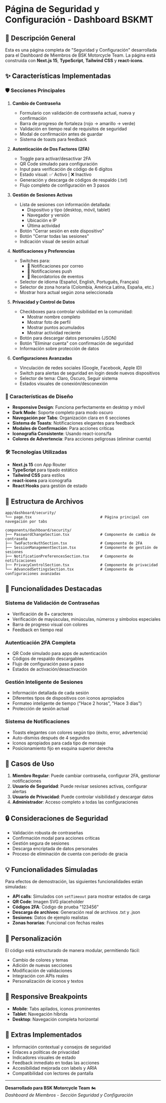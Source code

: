 # Página de Seguridad y Configuración - Dashboard BSKMT

## 🔐 Descripción General

Esta es una página completa de "Seguridad y Configuración" desarrollada para el Dashboard de Miembros de BSK Motorcycle Team. La página está construida con **Next.js 15**, **TypeScript**, **Tailwind CSS** y **react-icons**.

## ✨ Características Implementadas

### 🛡️ Secciones Principales

1. **Cambio de Contraseña**
   - Formulario con validación de contraseña actual, nueva y confirmación
   - Barra de progreso de fortaleza (rojo → amarillo → verde)
   - Validación en tiempo real de requisitos de seguridad
   - Modal de confirmación antes de guardar
   - Sistema de toasts para feedback

2. **Autenticación de Dos Factores (2FA)**
   - Toggle para activar/desactivar 2FA
   - QR Code simulado para configuración
   - Input para verificación de código de 6 dígitos
   - Estado visual: ✅ Activo | ❌ Inactivo
   - Generación y descarga de códigos de respaldo (.txt)
   - Flujo completo de configuración en 3 pasos

3. **Gestión de Sesiones Activas**
   - Lista de sesiones con información detallada:
     - Dispositivo y tipo (desktop, móvil, tablet)
     - Navegador y versión
     - Ubicación e IP
     - Última actividad
   - Botón "Cerrar sesión en este dispositivo"
   - Botón "Cerrar todas las sesiones"
   - Indicación visual de sesión actual

4. **Notificaciones y Preferencias**
   - Switches para:
     - 📧 Notificaciones por correo
     - 📱 Notificaciones push
     - 🛑 Recordatorios de eventos
   - Selector de idioma (Español, English, Português, Français)
   - Selector de zona horaria (Colombia, América Latina, España, etc.)
   - Mostrar hora actual según zona seleccionada

5. **Privacidad y Control de Datos**
   - Checkboxes para controlar visibilidad en la comunidad:
     - Mostrar nombre completo
     - Mostrar foto de perfil
     - Mostrar puntos acumulados
     - Mostrar actividad reciente
   - Botón para descargar datos personales (JSON)
   - Botón "Eliminar cuenta" con confirmación de seguridad
   - Información sobre protección de datos

6. **Configuraciones Avanzadas**
   - Vinculación de redes sociales (Google, Facebook, Apple ID)
   - Switch para alertas de seguridad en login desde nuevos dispositivos
   - Selector de tema: Claro, Oscuro, Seguir sistema
   - Estados visuales de conexión/desconexión

### 🎨 Características de Diseño

- **Responsive Design**: Funciona perfectamente en desktop y móvil
- **Dark Mode**: Soporte completo para modo oscuro
- **Navegación por Tabs**: Organización clara en 6 secciones
- **Sistema de Toasts**: Notificaciones elegantes para feedback
- **Modales de Confirmación**: Para acciones críticas
- **Iconografía Consistente**: Usando react-icons/fa
- **Colores de Advertencia**: Para acciones peligrosas (eliminar cuenta)

### 🛠️ Tecnologías Utilizadas

- **Next.js 15** con App Router
- **TypeScript** para tipado estático
- **Tailwind CSS** para estilos
- **react-icons** para iconografía
- **React Hooks** para gestión de estado

## 📁 Estructura de Archivos

```
app/dashboard/security/
└── page.tsx                               # Página principal con navegación por tabs

components/dashboard/security/
├── PasswordChangeSection.tsx              # Componente de cambio de contraseña
├── TwoFactorAuthSection.tsx               # Componente de 2FA
├── SessionManagementSection.tsx           # Componente de gestión de sesiones
├── NotificationPreferencesSection.tsx     # Componente de notificaciones
├── PrivacyControlSection.tsx              # Componente de privacidad
└── AdvancedSettingsSection.tsx            # Componente de configuraciones avanzadas
```

## 🚀 Funcionalidades Destacadas

### Sistema de Validación de Contraseñas
- Verificación de 8+ caracteres
- Verificación de mayúsculas, minúsculas, números y símbolos especiales
- Barra de progreso visual con colores
- Feedback en tiempo real

### Autenticación 2FA Completa
- QR Code simulado para apps de autenticación
- Códigos de respaldo descargables
- Flujo de configuración paso a paso
- Estados de activación/desactivación

### Gestión Inteligente de Sesiones
- Información detallada de cada sesión
- Diferentes tipos de dispositivos con iconos apropiados
- Formateo inteligente de tiempo ("Hace 2 horas", "Hace 3 días")
- Protección de sesión actual

### Sistema de Notificaciones
- Toasts elegantes con colores según tipo (éxito, error, advertencia)
- Auto-dismiss después de 4 segundos
- Iconos apropiados para cada tipo de mensaje
- Posicionamiento fijo en esquina superior derecha

## 🎯 Casos de Uso

1. **Miembro Regular**: Puede cambiar contraseña, configurar 2FA, gestionar notificaciones
2. **Usuario de Seguridad**: Puede revisar sesiones activas, configurar alertas
3. **Usuario de Privacidad**: Puede controlar visibilidad y descargar datos
4. **Administrador**: Acceso completo a todas las configuraciones

## 🔒 Consideraciones de Seguridad

- Validación robusta de contraseñas
- Confirmación modal para acciones críticas
- Gestión segura de sesiones
- Descarga encriptada de datos personales
- Proceso de eliminación de cuenta con período de gracia

## 💡 Funcionalidades Simuladas

Para efectos de demostración, las siguientes funcionalidades están simuladas:

- **API calls**: Simulados con `setTimeout` para mostrar estados de carga
- **QR Code**: Imagen SVG placeholder
- **Códigos 2FA**: Código de prueba "123456"
- **Descarga de archivos**: Generación real de archivos .txt y .json
- **Sesiones**: Datos de ejemplo realistas
- **Zonas horarias**: Funcional con fechas reales

## 🎨 Personalización

El código está estructurado de manera modular, permitiendo fácil:

- Cambio de colores y temas
- Adición de nuevas secciones
- Modificación de validaciones
- Integración con APIs reales
- Personalización de iconos y textos

## 📱 Responsive Breakpoints

- **Mobile**: Tabs apilados, iconos prominentes
- **Tablet**: Navegación híbrida
- **Desktop**: Navegación completa horizontal

## 🌟 Extras Implementados

- Información contextual y consejos de seguridad
- Enlaces a políticas de privacidad
- Indicadores visuales de estado
- Feedback inmediato en todas las acciones
- Accesibilidad mejorada con labels y ARIA
- Compatibilidad con lectores de pantalla

---

**Desarrollado para BSK Motorcycle Team** 🏍️  
*Dashboard de Miembros - Sección Seguridad y Configuración*